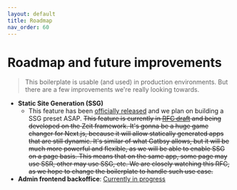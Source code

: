 ```yaml
---
layout: default
title: Roadmap
nav_order: 60
---
```


# Roadmap and future improvements

> This boilerplate is usable (and used) in production environments. But there are a few improvements we're really looking towards.

- **Static Site Generation (SSG)**
    - This feature has been [officially released](https://nextjs.org/blog/next-9-3) and we plan on building a SSG preset ASAP.
    ~~This feature is currently in [RFC draft](https://github.com/zeit/next.js/issues/9524) and being developed on the Zeit framework.
    It's gonna be a huge game changer for Next.js, because it will allow statically generated apps that are still dynamic.
    It's similar of what Gatbsy allows, but it will be much more powerful and flexible, as we will be able to enable SSG on a page basis.
    This means that on the same app, some page may use SSR, other may use SSG, etc.
    We are closely watching this RFC, as we hope to change the boilerplate to handle such use case.~~
- **Admin frontend backoffice**: [Currently in progress](https://github.com/UnlyEd/next-right-now-admin)

